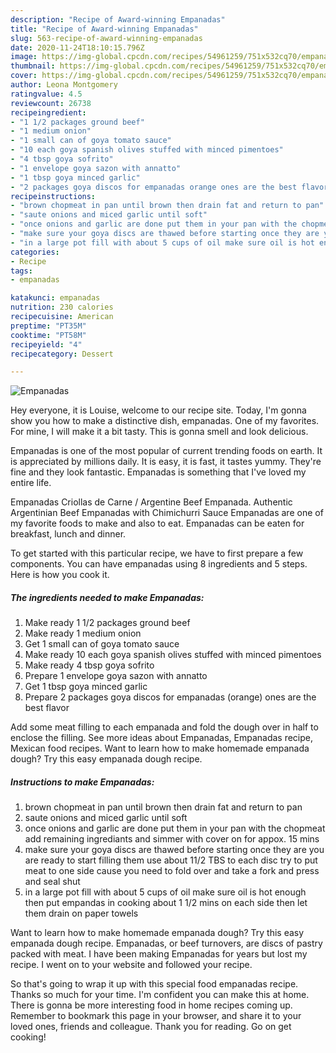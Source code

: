 ```yaml
---
description: "Recipe of Award-winning Empanadas"
title: "Recipe of Award-winning Empanadas"
slug: 563-recipe-of-award-winning-empanadas
date: 2020-11-24T18:10:15.796Z
image: https://img-global.cpcdn.com/recipes/54961259/751x532cq70/empanadas-recipe-main-photo.jpg
thumbnail: https://img-global.cpcdn.com/recipes/54961259/751x532cq70/empanadas-recipe-main-photo.jpg
cover: https://img-global.cpcdn.com/recipes/54961259/751x532cq70/empanadas-recipe-main-photo.jpg
author: Leona Montgomery
ratingvalue: 4.5
reviewcount: 26738
recipeingredient:
- "1 1/2 packages ground beef"
- "1 medium onion"
- "1 small can of goya tomato sauce"
- "10 each goya spanish olives stuffed with minced pimentoes"
- "4 tbsp goya sofrito"
- "1 envelope goya sazon with annatto"
- "1 tbsp goya minced garlic"
- "2 packages goya discos for empanadas orange ones are the best flavor"
recipeinstructions:
- "brown chopmeat in pan until brown then drain fat and return to pan"
- "saute onions and miced garlic until soft"
- "once onions and garlic are done put them in your pan with the chopmeat add remaining ingrediants and simmer with cover on for appox. 15 mins"
- "make sure your goya discs are thawed before starting once they are you are ready to start filling them use about 11/2 TBS to each disc try to put meat to one side cause you need to fold over and take a fork and press and seal shut"
- "in a large pot fill with about 5 cups of oil make sure oil is hot enough then put empandas in cooking about 1 1/2 mins on each side then let them drain on paper towels"
categories:
- Recipe
tags:
- empanadas

katakunci: empanadas 
nutrition: 230 calories
recipecuisine: American
preptime: "PT35M"
cooktime: "PT58M"
recipeyield: "4"
recipecategory: Dessert

---
```



![Empanadas](https://img-global.cpcdn.com/recipes/54961259/751x532cq70/empanadas-recipe-main-photo.jpg)

Hey everyone, it is Louise, welcome to our recipe site. Today, I'm gonna show you how to make a distinctive dish, empanadas. One of my favorites. For mine, I will make it a bit tasty. This is gonna smell and look delicious.

Empanadas is one of the most popular of current trending foods on earth. It is appreciated by millions daily. It is easy, it is fast, it tastes yummy. They're fine and they look fantastic. Empanadas is something that I've loved my entire life.

Empanadas Criollas de Carne / Argentine Beef Empanada. Authentic Argentinian Beef Empanadas with Chimichurri Sauce Empanadas are one of my favorite foods to make and also to eat. Empanadas can be eaten for breakfast, lunch and dinner.


To get started with this particular recipe, we have to first prepare a few components. You can have empanadas using 8 ingredients and 5 steps. Here is how you cook it.

<!--inarticleads1-->

##### The ingredients needed to make Empanadas:

1. Make ready 1 1/2 packages ground beef
1. Make ready 1 medium onion
1. Get 1 small can of goya tomato sauce
1. Make ready 10 each goya spanish olives stuffed with minced pimentoes
1. Make ready 4 tbsp goya sofrito
1. Prepare 1 envelope goya sazon with annatto
1. Get 1 tbsp goya minced garlic
1. Prepare 2 packages goya discos for empanadas (orange) ones are the best flavor


Add some meat filling to each empanada and fold the dough over in half to enclose the filling. See more ideas about Empanadas, Empanadas recipe, Mexican food recipes. Want to learn how to make homemade empanada dough? Try this easy empanada dough recipe. 

<!--inarticleads2-->

##### Instructions to make Empanadas:

1. brown chopmeat in pan until brown then drain fat and return to pan
1. saute onions and miced garlic until soft
1. once onions and garlic are done put them in your pan with the chopmeat add remaining ingrediants and simmer with cover on for appox. 15 mins
1. make sure your goya discs are thawed before starting once they are you are ready to start filling them use about 11/2 TBS to each disc try to put meat to one side cause you need to fold over and take a fork and press and seal shut
1. in a large pot fill with about 5 cups of oil make sure oil is hot enough then put empandas in cooking about 1 1/2 mins on each side then let them drain on paper towels


Want to learn how to make homemade empanada dough? Try this easy empanada dough recipe. Empanadas, or beef turnovers, are discs of pastry packed with meat. I have been making Empanadas for years but lost my recipe. I went on to your website and followed your recipe. 

So that's going to wrap it up with this special food empanadas recipe. Thanks so much for your time. I'm confident you can make this at home. There is gonna be more interesting food in home recipes coming up. Remember to bookmark this page in your browser, and share it to your loved ones, friends and colleague. Thank you for reading. Go on get cooking!
